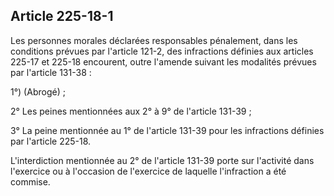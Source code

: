 Article 225-18-1
----
Les personnes morales déclarées responsables pénalement, dans les conditions
prévues par l'article 121-2, des infractions définies aux articles 225-17 et
225-18 encourent, outre l'amende suivant les modalités prévues par l'article
131-38 :

1°) (Abrogé) ;

2° Les peines mentionnées aux 2° à 9° de l'article 131-39 ;

3° La peine mentionnée au 1° de l'article 131-39 pour les infractions définies
par l'article 225-18.

L'interdiction mentionnée au 2° de l'article 131-39 porte sur l'activité dans
l'exercice ou à l'occasion de l'exercice de laquelle l'infraction a été commise.
